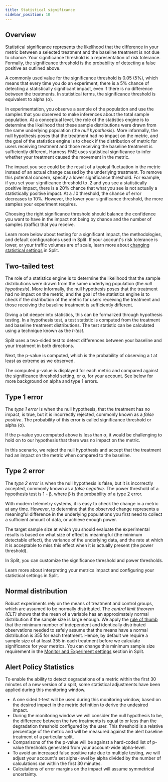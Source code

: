 ```yaml
---
title: Statistical significance
sidebar_position: 10
---
```


## Overview
 
Statistical significance represents the likelihood that the difference in your metric between a selected treatment and the baseline treatment is not due to chance. Your significance threshold is a representation of risk tolerance. Formally, the significance threshold is the probability of detecting a false positive as outlined above.

A commonly used value for the significance threshold is 0.05 (5%), which means that every time you do an experiment, there is a 5% chance of detecting a statistically significant impact, even if there is no difference between the treatments. In statistical terms, the significance threshold is equivalent to alpha (α).

In experimentation, you observe a sample of the population and use the samples that you observed to make inferences about the total sample population. At a conceptual level, the role of the statistics engine is to determine the likelihood that these sample distributions were drawn from the same underlying population (the *null hypothesis*). More informally, the null hypothesis poses that the treatment had no impact on the metric, and the goal of the statistics engine is to check if the distribution of metric for users receiving treatment and those receiving the baseline treatment is sufficiently different. Harness FME uses statistical significance to infer whether your treatment caused the movement in the metric.

The impact you see could be the result of a typical fluctuation in the metric instead of an actual change caused by the underlying treatment. To remove this potential concern, specify a lower significance threshold. For example, if you set your significance threshold to .2 and you see a statistically positive impact, there is a 20% chance that what you see is not actually a statistically positive impact. At a .10 threshold, the chance of error decreases to 10%. However, the lower your significance threshold, the more samples your experiment requires. 

Choosing the right significance threshold should balance the confidence you want to have in the impact not being by chance and the number of samples (traffic) that you receive.

Learn more below about testing for a significant impact, the methodologies, and default configurations used in Split. If your account's risk tolerance is lower, or your traffic volumes are of scale, learn more about [changing statistical settings](https://help.split.io/hc/en-us/articles/360020640752) in Split.


## Two-tailed test
 
The role of a statistics engine is to determine the likelihood that the sample distributions were drawn from the same underlying population (the *null hypothesis*). More informally, the null hypothesis poses that the treatment had no impact on the metric, and the goal of the statistics engine is to check if the distribution of the metric for users receiving the treatment and those receiving the baseline treatment is sufficiently different.

Diving a bit deeper into statistics, this can be formalized through hypothesis testing. In a hypothesis test, a test statistic is computed from the treatment and baseline treatment distributions. The test statistic can be calculated using a technique known as the *t-test*. 

Split uses a two-sided test to detect differences between your baseline and your treatment in both directions.

Next, the p-value is computed, which is the probability of observing a t at least as extreme as we observed.

The computed p-value is displayed for each metric and compared against the significance threshold setting, or α, for your account. See below for more background on alpha and type 1 errors. 

## Type 1 error
 
The *type 1 error* is when the null hypothesis, that the treatment has no impact, is true, but it is incorrectly rejected, commonly known as a *false positive*. The probability of this error is called significance threshold or alpha (α).

If the p-value you computed above is less than α, it would be challenging to hold on to our hypothesis that there was no impact on the metric. 

In this scenario, we reject the null hypothesis and accept that the treatment had an impact on the metric when compared to the baseline.

## Type 2 error
 
The *type 2 error* is when the null hypothesis is false, but it is incorrectly accepted, commonly known as a *false negative*. The power threshold of a hypothesis test is 1 - β, where β is the probability of a type 2 error.

With modern telemetry systems, it is easy to check the change in a metric at any time. However, to determine that the observed change represents a meaningful difference in the underlying populations you first need to collect a sufficient amount of data, or achieve enough power.

The target sample size at which you should evaluate the experimental results is based on what size of effect is meaningful (the minimum detectable effect), the variance of the underlying data, and the rate at which it is acceptable to miss this effect when it is actually present (the power threshold). 

In Split, you can customize the significance threshold and power thresholds.

Learn more about interpreting your metrics impact and configuring your statistical settings in Split.

## Normal distribution
 
Robust experiments rely on the means of treatment and control groups, which are assumed to be normally distributed. The *central limit theorem (CLT)* shows that the mean of a variable has an approximately normal distribution if the sample size is large enough. We apply the [rule of thumb](http://bit.ly/expRulesOfThumb) that the minimum number of independent and identically distributed observations needed to safely assume that the means have a normal distribution is 355 for each treatment. Hence, by default we require a sample size of at least 355 in each treatment before we calculate significance for your metrics. You can change this minimum sample size requirement in the [Monitor and Experiment settings](https://help.split.io/hc/en-us/articles/360020640752-Monitor-and-experiment-settings) section in Split.

## Alert Policy Statistics 

To enable the ability to detect degradations of a metric within the first 30 minutes of a new version of a split, some statistical adjustments have been applied during this monitoring window.

* A one sided t-test will be used during this monitoring window, based on the desired impact in the metric definition to derive the undesired impact.  
* During the monitoring window we will consider the null hypothesis to be, the difference between the two treatments is equal to or less than the degradation threshold configured by the user. This threshold is a relative percentage of the metric and will be measured against the alert baseline treatment of a particular split. 
* Comparisons of the the p-value will be against a hard-coded list of p-value thresholds generated from your account-wide alpha-level. 
* To avoid an increased false positive rate due to multiple testing, we will adjust your account's set alpha-level by alpha divided by the number of calculations ran within the first 30 minutes. 
* Calculations of error margins on the impact will assume symmetrical uncertainty.
